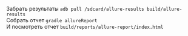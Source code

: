 Забрать результаты ```adb pull /sdcard/allure-results build/allure-results```  
Собрать отчет ```gradle allureReport```  
И посмотреть отчет ```build/reports/allure-report/index.html```  